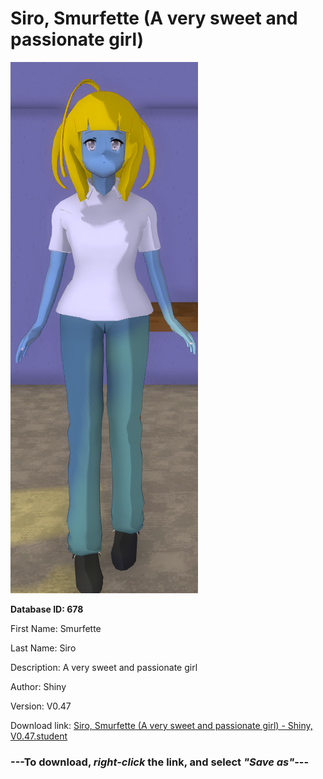 # Siro, Smurfette (A very sweet and passionate girl)

<img src="https://raw.githubusercontent.com/Arbiter1223/Daigaku-Gurashi-Custom-Students/master/Students/Files/Siro%2C%20Smurfette%20(A%20very%20sweet%20and%20passionate%20girl).png" title="Siro, Smurfette (A very sweet and passionate girl) - Shiny, V0.47">

**Database ID: 678**

First Name: Smurfette

Last Name: Siro

Description: A very sweet and passionate girl

Author: Shiny

Version: V0.47

Download link: <a href="https://raw.githubusercontent.com/Arbiter1223/Daigaku-Gurashi-Custom-Students/master/Students/Files/Siro%2C%20Smurfette%20(A%20very%20sweet%20and%20passionate%20girl)%20-%20Shiny%2C%20V0.47.student">Siro, Smurfette (A very sweet and passionate girl) - Shiny, V0.47.student</a>

### ---**To download, _right-click_ the link, and select _"Save as"_**---

